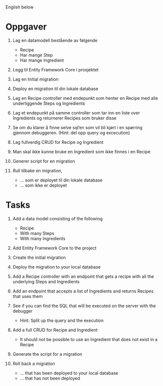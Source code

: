 ﻿English below

# Oppgaver

1. Lag en datamodell bestående av følgende
    - Recipe
    - Har mange Step
    - Har mange Ingredient

2. Legg til Entity Framework Core i prosjektet

3. Lag en Initial migration

4. Deploy en migration til din lokale database

5. Lag en Recipe controller med endepunkt som henter en Recipe med alle underliggende Steps og Ingredients

6. Lag et endepunkt på samme controller som tar inn en liste over Ingredients og returnerer Recipes som bruker disse

7. Se om du klarer å finne selve sql’en som vil bli kjørt i en spørring gjennom debuggeren. (Hint: del opp query og excecution)

8. Lag fullverdig CRUD for Recipe og Ingredient

9. Man skal ikke kunne bruke en Ingredient som ikke finnes i en Recipe

10. Generer script for en migration

11. Rull tilbake en migration, 
    - ... som er deployet til din lokale database 
    - ... som ikke er deployet

# Tasks

1. Add a data model consisting of the following
   - Recipe
   - With many Steps
   - With many Ingredients

2. Add Entity Framework Core to the project

3. Create the initial migration

4. Deploy the migration to your local database

5. Add a Recipe controller with an endpoint that gets a recipe with all the underlying Steps and Ingredients

6. Add an endpoint that accepts a list of Ingredients and returns Recipes that uses them

7. See if you can find the SQL that will be executed on the server with the debugger
   - Hint: Split up the query and the execution

8. Add a full CRUD for Recipe and Ingredient
   - It should not be possible to use an Ingredient that does not exist in a Recipe

9. Generate the script for a migration

10. Roll back a migration
    - ... that has been deployed to your local database
    - ... that has not been deployed
